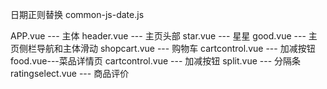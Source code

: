 日期正则替换
common-js-date.js


APP.vue --- 主体
    header.vue --- 主页头部
        star.vue --- 星星
    good.vue --- 主页侧栏导航和主体滑动
        shopcart.vue --- 购物车
        cartcontrol.vue --- 加减按钮
        food.vue---菜品详情页
             cartcontrol.vue --- 加减按钮
             split.vue --- 分隔条
             ratingselect.vue --- 商品评价  
